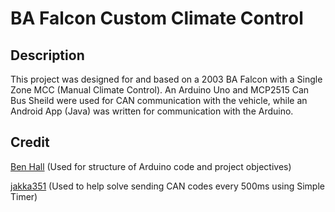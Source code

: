 # BA Falcon Custom Climate Control
 
## Description
This project was designed for and based on a 2003 BA Falcon with a Single Zone MCC (Manual Climate Control). An Arduino Uno and MCP2515 Can Bus Sheild were used for CAN communication with the vehicle, while an Android App (Java) was written for communication with the Arduino.
 
 
## Credit

[Ben Hall](https://www.facebook.com/groups/208350963127229) (Used for structure of Arduino code and project objectives)

[jakka351](https://github.com/jakka351/FG-Falcon/blob/master/resources/software/arduino/ICC_CAN_Interface.ino) (Used to help solve sending CAN codes every 500ms using Simple Timer)
